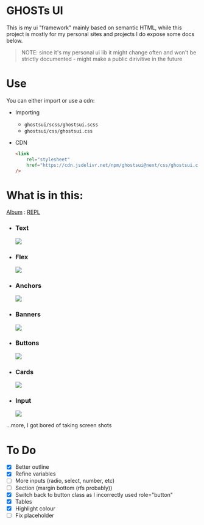 # GHOSTs UI

This is my ui "framework" mainly based on semantic HTML, while this project is mostly for my personal sites and projects I do expose some docs below.

> NOTE: since it's my personal ui lib it might change often and won't be strictly documented - might make a public dirivitive in the future

# Use

You can either import or use a cdn:

-   Importing

    -   `ghostsui/scss/ghostsui.scss`
    -   `ghostsui/css/ghostsui.css`

-   CDN
    ```html
    <link
        rel="stylesheet"
        href="https://cdn.jsdelivr.net/npm/ghostsui@next/css/ghostsui.css"
    />
    ```

# What is in this:

[Album](https://imgur.com/a/9H3Uo2w) : [REPL](https://svelte.dev/repl/f913eb2fd8c04a0f81ed929e4d5c858d?version=3.42.5)

-   ### Text

    ![](https://i.imgur.com/5GowlC7.png)

-   ### Flex

    ![](https://i.imgur.com/8iXMH14.png)

-   ### Anchors

    ![](https://i.imgur.com/zsjP7Cg.png)

-   ### Banners

    ![](https://i.imgur.com/GcywaCQ.png)

-   ### Buttons

    ![](https://i.imgur.com/02VXllP.png)

-   ### Cards

    ![](https://i.imgur.com/92Ry2Cu.png)

-   ### Input
    ![](https://i.imgur.com/h5pF3Lz.png)

...more, I got bored of taking screen shots

# To Do

-   [x] Better outline
-   [x] Refine variables
-   [ ] More inputs (radio, select, number, etc)
-   [ ] Section (margin bottom (rfs probably))
-   [x] Switch back to button class as I incorrectly used role="button"
-   [x] Tables
-   [x] Highlight colour
-   [ ] Fix placeholder
